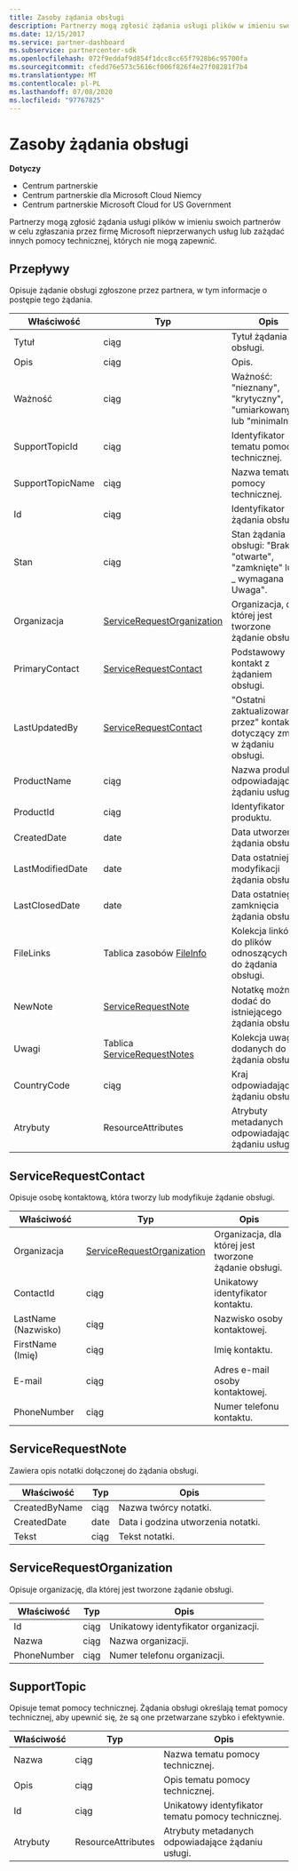 ```yaml
---
title: Zasoby żądania obsługi
description: Partnerzy mogą zgłosić żądania usługi plików w imieniu swoich partnerów w celu zgłaszania przez firmę Microsoft nieprzerwanych usług lub zażądać innych pomocy technicznej, których nie mogą zapewnić.
ms.date: 12/15/2017
ms.service: partner-dashboard
ms.subservice: partnercenter-sdk
ms.openlocfilehash: 072f9eddaf9d854f1dcc8cc65f7928b6c95700fa
ms.sourcegitcommit: cfedd76e573c5616cf006f826f4e27f08281f7b4
ms.translationtype: MT
ms.contentlocale: pl-PL
ms.lasthandoff: 07/08/2020
ms.locfileid: "97767825"
---
```

# <a name="service-request-resources"></a>Zasoby żądania obsługi

**Dotyczy**

- Centrum partnerskie
- Centrum partnerskie dla Microsoft Cloud Niemcy
- Centrum partnerskie Microsoft Cloud for US Government

Partnerzy mogą zgłosić żądania usługi plików w imieniu swoich partnerów w celu zgłaszania przez firmę Microsoft nieprzerwanych usług lub zażądać innych pomocy technicznej, których nie mogą zapewnić.

## <a name="servicerequest"></a>Przepływy

Opisuje żądanie obsługi zgłoszone przez partnera, w tym informacje o postępie tego żądania.

| Właściwość         | Typ                                                          | Opis                                                                          |
|------------------|---------------------------------------------------------------|--------------------------------------------------------------------------------------|
| Tytuł            | ciąg                                                        | Tytuł żądania obsługi.                                                           |
| Opis      | ciąg                                                        | Opis.                                                                     |
| Ważność         | ciąg                                                        | Ważność: "nieznany", "krytyczny", "umiarkowany" lub "minimalny".                       |
| SupportTopicId   | ciąg                                                        | Identyfikator tematu pomocy technicznej.                                                         |
| SupportTopicName | ciąg                                                        | Nazwa tematu pomocy technicznej.                                                       |
| Id               | ciąg                                                        | Identyfikator żądania obsługi.                                                       |
| Stan           | ciąg                                                        | Stan żądania obsługi: "Brak", "otwarte", "zamknięte" lub " \_ wymagana Uwaga". |
| Organizacja     | [ServiceRequestOrganization](#servicerequestorganization)     | Organizacja, dla której jest tworzone żądanie obsługi.                               |
| PrimaryContact   | [ServiceRequestContact](#servicerequestcontact)               | Podstawowy kontakt z żądaniem obsługi.                                              |
| LastUpdatedBy    | [ServiceRequestContact](#servicerequestcontact)               | "Ostatni zaktualizowany przez" kontakt dotyczący zmian w żądaniu obsługi.                        |
| ProductName      | ciąg                                                        | Nazwa produktu odpowiadającego żądaniu usługi.                     |
| ProductId        | ciąg                                                        | Identyfikator produktu.                                                               |
| CreatedDate      | date                                                          | Data utworzenia żądania obsługi.                                          |
| LastModifiedDate | date                                                          | Data ostatniej modyfikacji żądania obsługi.                                 |
| LastClosedDate   | date                                                          | Data ostatniego zamknięcia żądania obsługi.                                   |
| FileLinks        | Tablica zasobów [FileInfo](utility-resources.md#fileinfo) | Kolekcja linków do plików odnoszących się do żądania obsługi.                    |
| NewNote          | [ServiceRequestNote](#servicerequestnote)                     | Notatkę można dodać do istniejącego żądania obsługi.                                  |
| Uwagi            | Tablica [ServiceRequestNotes](#servicerequestnote)           | Kolekcja uwag dodanych do żądania obsługi.                                  |
| CountryCode      | ciąg                                                        | Kraj odpowiadający żądaniu obsługi.                                    |
| Atrybuty       | ResourceAttributes                                            | Atrybuty metadanych odpowiadające żądaniu usługi.                        |

## <a name="servicerequestcontact"></a>ServiceRequestContact

Opisuje osobę kontaktową, która tworzy lub modyfikuje żądanie obsługi.

| Właściwość     | Typ                                                      | Opis                                            |
|--------------|-----------------------------------------------------------|--------------------------------------------------------|
| Organizacja | [ServiceRequestOrganization](#servicerequestorganization) | Organizacja, dla której jest tworzone żądanie obsługi. |
| ContactId    | ciąg                                                    | Unikatowy identyfikator kontaktu.                               |
| LastName (Nazwisko)     | ciąg                                                    | Nazwisko osoby kontaktowej.                          |
| FirstName (Imię)    | ciąg                                                    | Imię kontaktu.                         |
| E-mail        | ciąg                                                    | Adres e-mail osoby kontaktowej.                              |
| PhoneNumber  | ciąg                                                    | Numer telefonu kontaktu.                       |

## <a name="servicerequestnote"></a>ServiceRequestNote

Zawiera opis notatki dołączonej do żądania obsługi.

| Właściwość      | Typ   | Opis                                  |
|---------------|--------|----------------------------------------------|
| CreatedByName | ciąg | Nazwa twórcy notatki.         |
| CreatedDate   | date   | Data i godzina utworzenia notatki. |
| Tekst          | ciąg | Tekst notatki.                        |

## <a name="servicerequestorganization"></a>ServiceRequestOrganization

Opisuje organizację, dla której jest tworzone żądanie obsługi.

| Właściwość    | Typ   | Opis                           |
|-------------|--------|---------------------------------------|
| Id          | ciąg | Unikatowy identyfikator organizacji.    |
| Nazwa        | ciąg | Nazwa organizacji.         |
| PhoneNumber | ciąg | Numer telefonu organizacji. |

## <a name="supporttopic"></a>SupportTopic

Opisuje temat pomocy technicznej. Żądania obsługi określają temat pomocy technicznej, aby upewnić się, że są one przetwarzane szybko i efektywnie.

| Właściwość    | Typ               | Opis                                                   |
|-------------|--------------------|---------------------------------------------------------------|
| Nazwa        | ciąg             | Nazwa tematu pomocy technicznej.                                |
| Opis | ciąg             | Opis tematu pomocy technicznej.                         |
| Id          | ciąg             | Unikatowy identyfikator tematu pomocy technicznej.                           |
| Atrybuty  | ResourceAttributes | Atrybuty metadanych odpowiadające żądaniu usługi. |

